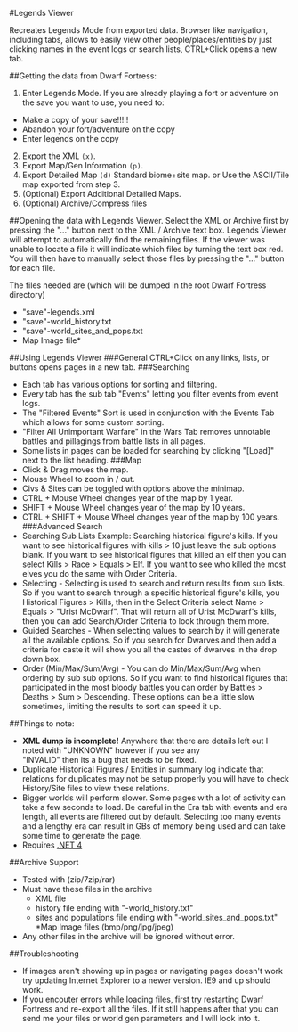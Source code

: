 #Legends Viewer

Recreates Legends Mode from exported data. Browser like navigation, including tabs, allows to easily view other people/places/entities by just clicking names in the event logs or search lists, CTRL+Click opens a new tab. 

##Getting the data from Dwarf Fortress:
1. Enter Legends Mode. If you are already playing a fort or adventure on the save you want to use, you need to:
  * Make a copy of your save!!!!!
  * Abandon your fort/adventure on the copy
  * Enter legends on the copy
2. Export the XML `(x)`.
3. Export Map/Gen Information `(p)`.
4. Export Detailed Map `(d)` 
  Standard biome+site map. 
  or
  Use the ASCII/Tile map exported from step 3.
5. (Optional) Export Additional Detailed Maps.
6. (Optional) Archive/Compress files
	
##Opening the data with Legends Viewer.
Select the XML or Archive first by pressing the "..." button next to the XML / Archive text box.
Legends Viewer will attempt to automatically find the remaining files.
If the viewer was unable to locate a file it will indicate which files by turning the text box red. 
You will then have to manually select those files by pressing the "..." button for each file.

The files needed are (which will be dumped in the root Dwarf Fortress directory)
* "save"-legends.xml
* "save"-world_history.txt
* "save"-world_sites_and_pops.txt
* Map Image file*
	
##Using Legends Viewer
###General
CTRL+Click on any links, lists, or buttons opens pages in a new tab.
###Searching
* Each tab has various options for sorting and filtering.
* Every tab has the sub tab "Events" letting you filter events from event logs.
* The "Filtered Events" Sort is used in conjunction with the Events Tab which allows for some custom sorting.
* "Filter All Unimportant Warfare" in the Wars Tab removes unnotable battles and pillagings from battle lists in all pages.
* Some lists in pages can be loaded for searching by clicking "[Load]" next to the list heading.
###Map
* Click & Drag moves the map.
* Mouse Wheel to zoom in / out.
* Civs & Sites can be toggled with options above the minimap.
* CTRL + Mouse Wheel changes year of the map by 1 year.
* SHIFT + Mouse Wheel changes year of the map by 10 years.
* CTRL + SHIFT + Mouse Wheel changes year of the map by 100 years.
###Advanced Search
* Searching Sub Lists 
  Example: Searching historical figure's kills. 
  If you want to see historical figures with kills > 10 just leave the sub options blank. 
  If you want to see historical figures that killed an elf then you can select Kills > Race > Equals > Elf. 
  If you want to see who killed the most elves you do the same with Order Criteria.
* Selecting - Selecting is used to search and return results from sub lists. 
  So if you want to search through a specific historical figure's kills, you Historical Figures > Kills, 
  then in the Select Criteria select Name > Equals > "Urist McDwarf". 
  That will return all of Urist McDwarf's kills, then you can add Search/Order Criteria to look through them more.
* Guided Searches - When selecting values to search by it will generate all the available options. 
  So if you search for Dwarves and then add a criteria for caste it will show you all the castes of dwarves in the 
  drop down box.
* Order (Min/Max/Sum/Avg) - You can do Min/Max/Sum/Avg when ordering by sub sub options.
  So if you want to find historical figures that participated in the most bloody battles you can order by 
  Battles > Deaths > Sum > Descending. 
  These options can be a little slow sometimes, limiting the results to sort can speed it up.
		
##Things to note:
* __XML dump is incomplete!__ Anywhere that there are details left out I noted with "UNKNOWN" however if you see any  
  "INVALID" then its a bug that needs to be fixed.
* Duplicate Historical Figures / Entities in summary log indicate that relations for duplicates may not be setup 
  properly you will have to check History/Site files to view these relations.
* Bigger worlds will perform slower. Some pages with a lot of activity can take a few seconds to load. Be careful in 
  the Era tab with events and era length, all events are filtered out by default. Selecting too many events and a 
  lengthy era can result in GBs of memory being used and can take some time to generate the page.
* Requires [.NET 4](http://www.microsoft.com/downloads/en/details.aspx?FamilyID=9cfb2d51-5ff4-4491-b0e5-b386f32c0992&displaylang=en)

##Archive Support 
* Tested with (zip/7zip/rar)
* Must have these files in the archive
  * XML file
  * history file ending with "-world_history.txt"
  * sites and populations file ending with "-world_sites_and_pops.txt"
  *Map Image files (bmp/png/jpg/jpeg)
* Any other files in the archive will be ignored without error.	
	
##Troubleshooting
* If images aren't showing up in pages or navigating pages doesn't work try updating Internet Explorer to a newer 
  version. IE9 and up should work.
* If you encouter errors while loading files, first try restarting Dwarf Fortress and re-export all the files. 
  If it still happens after that you can send me your files or world gen parameters and I will look into it.
